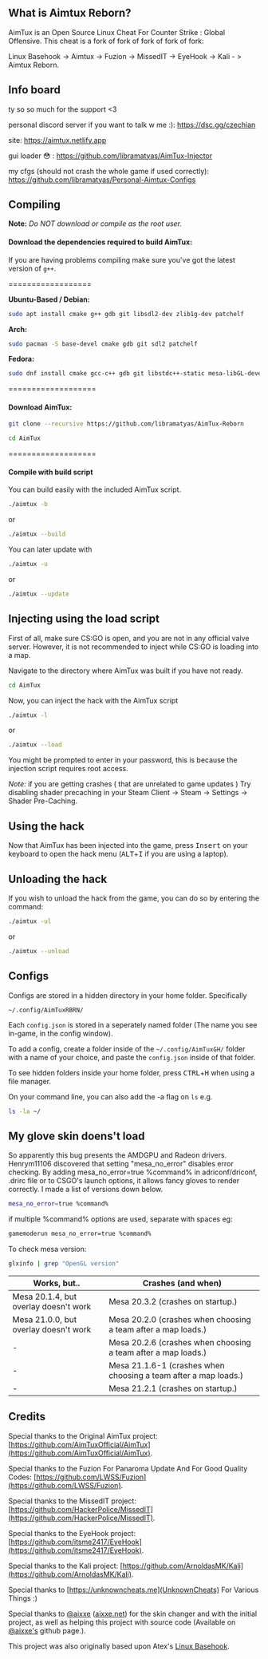 ## What is Aimtux Reborn?
AimTux is an Open Source Linux Cheat For Counter Strike : Global Offensive. 
This cheat is a fork of fork of fork of fork of fork: 

Linux Basehook -> Aimtux -> Fuzion -> MissedIT -> EyeHook -> Kali - > Aimtux Reborn.

## Info board

ty so so much for the support <3

personal discord server if you want to talk w me :): https://dsc.gg/czechian

site: https://aimtux.netlify.app

gui loader :flushed: : https://github.com/libramatyas/AimTux-Injector

my cfgs (should not crash the whole game if used correctly): https://github.com/libramatyas/Personal-Aimtux-Configs

## Compiling

**Note:** _Do NOT download or compile as the root user._

#### Download the dependencies required to build AimTux:

If you are having problems compiling make sure you've got the latest version of `g++`.

==================

__Ubuntu-Based / Debian:__
```bash
sudo apt install cmake g++ gdb git libsdl2-dev zlib1g-dev patchelf
```
__Arch:__
```bash
sudo pacman -S base-devel cmake gdb git sdl2 patchelf
```
__Fedora:__
```bash
sudo dnf install cmake gcc-c++ gdb git libstdc++-static mesa-libGL-devel SDL2-devel zlib-devel libX11-devel patchelf
```

===================

#### Download AimTux:

```bash
git clone --recursive https://github.com/libramatyas/AimTux-Reborn
```

```bash
cd AimTux
```

===================

#### Compile with build script

You can build easily with the included AimTux script.
```bash
./aimtux -b
```
or 
```bash
./aimtux --build
```

You can later update with 
```bash
./aimtux -u
```
or
```bash
./aimtux --update
```


## Injecting using the load script

First of all, make sure CS:GO is open, and you are not in any official valve server. However, it is not recommended to inject while CS:GO is loading into a map. 

Navigate to the directory where AimTux was built if you have not ready.
```bash
cd AimTux
```

Now, you can inject the hack with the AimTux script
```bash
./aimtux -l
```
or 
```bash
./aimtux --load
```

You might be prompted to enter in your password, this is because the injection script requires root access.

*Note:* if you are getting crashes ( that are unrelated to game updates ) Try disabling shader precaching in your Steam Client -> Steam -> Settings -> Shader Pre-Caching. 

## Using the hack

Now that AimTux has been injected into the game, press <kbd>Insert</kbd> on your keyboard to open the hack menu (<kbd>ALT</kbd>+<kbd>I</kbd> if you are using a laptop).

## Unloading the hack

If you wish to unload the hack from the game, you can do so by entering the command:
```bash
./aimtux -ul
```
or
```bash
./aimtux --unload
```
## Configs

Configs are stored in a hidden directory in your home folder. Specifically 
```
~/.config/AimTuxRBRN/
```

Each `config.json` is stored in a seperately named folder (The name you see in-game, in the config window). 

To add a config, create a folder inside of the `~/.config/AimTuxGH/` folder with a name of your choice, and paste the `config.json` inside of that folder.

To see hidden folders inside your home folder, press <kbd>CTRL</kbd>+<kbd>H</kbd> when using a file manager.

On your command line, you can also add the -a flag on `ls` e.g.
```bash
ls -la ~/
```
## My glove skin doens't load
So apparently this bug presents the AMDGPU and Radeon drivers. Henrym11106 discovered that setting "mesa_no_error" disables error checking. By adding mesa_no_error=true %command% in adriconf/driconf, .drirc file or to CSGO's launch options, it allows fancy gloves to render correctly. I made a list of versions down below.
```bash
mesa_no_error=true %command%
```
if multiple %command% options are used, separate with spaces eg: 
```bash
gamemoderun mesa_no_error=true %command%
```
To check mesa version:
```bash
glxinfo | grep "OpenGL version"
```
| Works, but..                          | Crashes (and when)                                             |
| --------------------------------------| ---------------------------------------------------------------|
| Mesa 20.1.4, but overlay doesn't work | Mesa 20.3.2 (crashes on startup.)                              |
| Mesa 21.0.0, but overlay doesn't work | Mesa 20.2.0 (crashes when choosing a team after a map loads.)  |
|-                                      | Mesa 20.2.6 (crashes when choosing a team after a map loads.)  |  
|-                                      | Mesa 21.1.6-1 (crashes when choosing a team after a map loads.)|  
|-                                      | Mesa 21.2.1 (crashes on startup.)                              |
## Credits

Special thanks to the Original AimTux project: [https://github.com/AimTuxOfficial/AimTux](https://github.com/AimTuxOfficial/AimTux).

Special thanks to the Fuzion For Panaroma Update And For Good Quality Codes: [https://github.com/LWSS/Fuzion](https://github.com/LWSS/Fuzion).

Special thanks to the MissedIT project: [https://github.com/HackerPolice/MissedIT](https://github.com/HackerPolice/MissedIT).

Special thanks to the EyeHook project: [https://github.com/itsme2417/EyeHook](https://github.com/itsme2417/EyeHook).

Special thanks to the Kali project: [https://github.com/ArnoldasMK/Kali](https://github.com/ArnoldasMK/Kali).

Special thanks to [https://unknowncheats.me](UnknownCheats) For Various Things :)

Special thanks to [@aixxe](http://www.github.com/aixxe/) ([aixxe.net](http://www.aixxe.net)) for the skin changer and with the initial project, as well as helping this project with source code (Available on [@aixxe's](http://www.github.com/aixxe/) github page.).

This project was also originally based upon Atex's [Linux Basehook](http://unknowncheats.me/forum/counterstrike-global-offensive/181878-linux-basehook.html).

